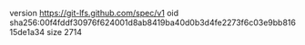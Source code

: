 version https://git-lfs.github.com/spec/v1
oid sha256:00f4fddf30976f624001d8ab8419ba40d0b3d4fe2273f6c03e9bb81615de1a34
size 2714
